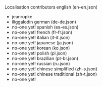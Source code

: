 Localisation contributors
english (en-en.json)
  - jeanropke
  - iliggalodin
german (de-de.json)
  - no-one yet!
spanish (es-es.json)
  - no-one yet!
french (fr-fr.json)
  - no-one yet!
italian (it-it.json)
  - no-one yet!
japanese (ja.json)
  - no-one yet!
korean (ko.json)
  - no-one yet!
polish (pl.json)
  - no-one yet!
brazilian (pt-br.json)
  - no-one yet!
russian (ru.json)
  - no-one yet!
chinese simplified (zh-s.json)
  - no-one yet!
chinese traditional (zh-t.json)
  - no-one yet!
